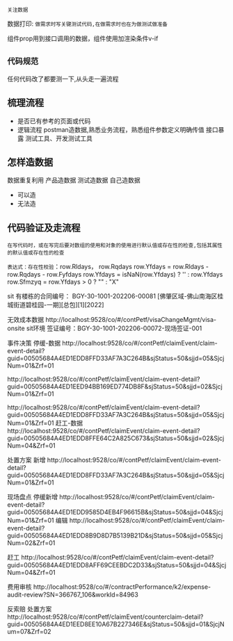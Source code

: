 `关注数据`

数据打印: `做需求时写关键测试代码,在做需求时也在为做测试做准备`

组件prop用到接口调用的数据，组件使用加渲染条件v-if

## `代码规范`

任何代码改了都要测一下,从头走一遍流程



## 梳理流程
- 是否已有参考的页面或代码
- 逻辑流程
postman造数据,熟悉业务流程，熟悉组件参数定义明确传值
接口暴露
测试工具、开发测试工具

## 怎样造数据
数据重复利用
产品造数据
测试造数据
自己造数据
- 可以造
- 无法造
## 代码验证及走流程
```
在写代码时，或在写完后要对数组的使用和对象的使用进行默认值或存在性的检查,包括其属性的默认值或存在性的检查
```

`表达式：存在性校验`：row.Rldays， row.Rqdays
row.Yfdays = row.Rldays - row.Rqdays - row.Fyfdays
  row.Yfdays = isNaN(row.Yfdays) ? '' : row.Yfdays
  row.Sfmzyq = row.Yfdays > 0 ? "" : "X"

  

sit
有楼栋的合同编号：
BGY-30-1001-202206-00081
[佛肇区域-佛山南海区桂城街道碧桂园-一期][总包][1][2022]

无效成本数据
http://localhost:9528/co/#/contPetf/visaChangeMgmt/visa-onsite
sit环境    签证编号：BGY-30-1001-202206-00072-现场签证-001

事件决策
停缓-数据
http://localhost:9528/co/#/contPetf/claimEvent/claim-event-detail?guid=00505684A4ED1EDD8FFD33AF7A3C264B&sjStatus=50&sjjd=05&SjcjNum=01&Zrf=01

http://localhost:9528/co/#/contPetf/claimEvent/claim-event-detail?guid=00505684A4ED1EED94BB169ED774DB8F&sjStatus=50&sjjd=02&SjcjNum=01&Zrf=01

http://localhost:9528/co/#/contPetf/claimEvent/claim-event-detail?guid=00505684A4ED1EDD8FFD33AF7A3C264B&sjStatus=50&sjjd=05&SjcjNum=01&Zrf=01
赶工-数据
http://localhost:9528/co/#/contPetf/claimEvent/claim-event-detail?guid=00505684A4ED1EDD8FFE64C2A825C673&sjStatus=50&sjjd=02&SjcjNum=04&Zrf=01


处置方案
新增
http://localhost:9528/co/#/contPetf/claimEvent/claim-event-detail?guid=00505684A4ED1EDD8FFD33AF7A3C264B&sjStatus=50&sjjd=05&SjcjNum=01&Zrf=01

现场盘点
停缓新增
http://localhost:9528/co/#/contPetf/claimEvent/claim-event-detail?guid=00505684A4ED1EDD9585D4EB4F96615B&sjStatus=50&sjjd=04&SjcjNum=01&Zrf=01
编辑
http://localhost:9528/co/#/contPetf/claimEvent/claim-event-detail?guid=00505684A4ED1EDD8B9D8D7B5139B21D&sjStatus=50&sjjd=05&SjcjNum=02&Zrf=01

赶工
http://localhost:9528/co/#/contPetf/claimEvent/claim-event-detail?guid=00505684A4ED1EDD8AFF69CEEBDC2D33&sjStatus=50&sjjd=04&SjcjNum=04&Zrf=01



费用审核
http://localhost:9528/co/#/contractPerformance/k2/expense-audit-review?SN=366767_106&workId=84963

反索赔
处置方案
http://localhost:9528/co/#/contPetf/claimEvent/counterclaim-detail?guid=00505684A4ED1EED8EE10A67B227346E&sjStatus=50&sjjd=01&SjcjNum=07&Zrf=02
